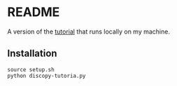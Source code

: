 # README

A version of the [tutorial](https://docs.discopy.org/en/main/notebooks/qnlp.html) that runs locally on my machine.

## Installation

```
source setup.sh
python discopy-tutoria.py
```

